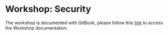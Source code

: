 # Workshop: Security

The workshop is documented with GitBook, please follow this [link](https://ibm-developer.gitbook.io/cloud-native-starter-security/) to access the Workshop documentation.
